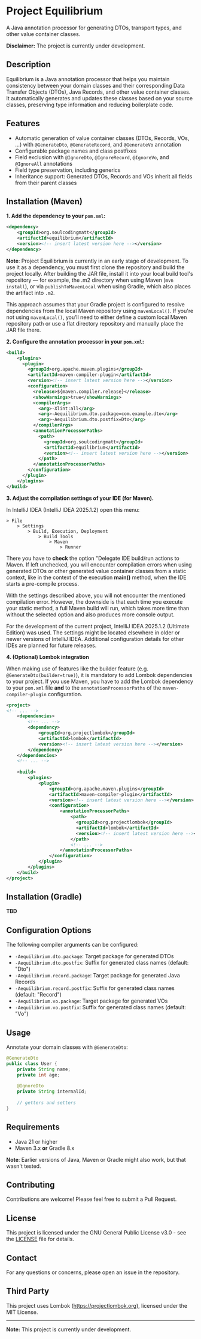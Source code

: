 # Project Equilibrium

A Java annotation processor for generating DTOs, transport types, and other value container classes.

**Disclaimer:** The project is currently under development.

## Description

Equilibrium is a Java annotation processor that helps you maintain consistency between your domain classes and their corresponding Data Transfer Objects (DTOs), Java Records, and other value container classes. It automatically generates and updates these classes based on your source classes, preserving type information and reducing boilerplate code.

## Features

- Automatic generation of value container classes (DTOs, Records, VOs, ...) with `@GenerateDto`, `@GenerateRecord`, and `@GenerateVo` annotation
- Configurable package names and class postfixes
- Field exclusion with `@IgnoreDto`, `@IgnoreRecord`, `@IgnoreVo`, and `@IgnoreAll` annotations
- Field type preservation, including generics
- Inheritance support: Generated DTOs, Records and VOs inherit all fields from their parent classes

## Installation (Maven)

**1. Add the dependency to your `pom.xml`:**

```xml
<dependency>
    <groupId>org.soulcodingmatt</groupId>
    <artifactId>equilibrium</artifactId>
    <version><!-- insert latest version here --></version>
</dependency>
```
**Note**: Project Equilibrium is currently in an early stage of development. To use it as a dependency, 
you must first clone the repository and build the project locally. After building the JAR file, install 
it into your local build tool's repository — for example, the .m2 directory when using Maven (`mvn install`), 
or via `publishToMavenLocal` when using Gradle, which also places the artifact into `.m2`.

This approach assumes that your Gradle project is configured to resolve dependencies from the local Maven 
repository using `mavenLocal()`. If you're not using `mavenLocal()`, you’ll need to either define a custom local 
Maven repository path or use a flat directory repository and manually place the JAR file there.

**2. Configure the annotation processor in your `pom.xml`:**

```xml
<build>
    <plugins>
      <plugin>
        <groupId>org.apache.maven.plugins</groupId>
        <artifactId>maven-compiler-plugin</artifactId>
        <version><!-- insert latest version here --></version>
        <configuration>
          <release>${maven.compiler.release}</release>
          <showWarnings>true</showWarnings>
          <compilerArgs>
            <arg>-Xlint:all</arg>
            <arg>-Aequilibrium.dto.package=com.example.dto</arg>
            <arg>-Aequilibrium.dto.postfix=Dto</arg>
          </compilerArgs>
          <annotationProcessorPaths>
            <path>
              <groupId>org.soulcodingmatt</groupId>
              <artifactId>equilibrium</artifactId>
              <version><!-- insert latest version here --></version>
            </path>
          </annotationProcessorPaths>
        </configuration>
      </plugin>
    </plugins>
</build>
```

**3. Adjust the compilation settings of your IDE (for Maven).**

In IntelliJ IDEA (IntelliJ IDEA 2025.1.2) open this menu:
```
> File 
    > Settings 
        > Build, Execution, Deployment 
            > Build Tools 
                > Maven 
                    > Runner
```
There you have to **check** the option "Delegate IDE build/run actions to Maven.
If left unchecked, you will encounter compilation errors when using generated DTOs or other generated
value container classes from a static context, like in the context of the execution **main()** method, when
the IDE starts a pre-compile process.

With the settings described above, you will not encounter the mentioned compilation error. 
However, the downside is that each time you execute your static method, a full Maven build will 
run, which takes more time than without the selected option and also produces more console output.

For the development of the current project, IntelliJ IDEA 2025.1.2 (Ultimate Edition) was used. The settings
might be located elsewhere in older or newer versions of IntelliJ IDEA. Additional configuration details for other IDEs are planned for future releases.

**4. (Optional) Lombok integration**

When making use of features like the builder feature (e.g. `@GenerateDto(builder=true)`), it is mandatory
to add Lombok dependencies to your project. If you use Maven, you have to add the Lombok dependency to
your `pom.xml` file **and** to the `annotationProcessorPaths` of the `maven-compiler-plugin` configuration.

```xml
<project>
<!-- ... --> 
    <dependencies>
        <!-- ... -->
        <dependency>
            <groupId>org.projectlombok</groupId>
            <artifactId>lombok</artifactId>
            <version><!-- insert latest version here --></version>
        </dependency>
    </dependencies>
    <!-- ... -->
    
    <build>
        <plugins>    
            <plugin>
                <groupId>org.apache.maven.plugins</groupId>
                <artifactId>maven-compiler-plugin</artifactId>
                <version><!-- insert latest version here --></version>
                <configuration>
                    <annotationProcessorPaths>
                        <path>
                          <groupId>org.projectlombok</groupId>
                          <artifactId>lombok</artifactId>
                          <version><!-- insert latest version here --></version>
                        </path>
                        <!-- ... -->
                    </annotationProcessorPaths>
                </configuration>
            </plugin>
        </plugins>
    </build>
</project>
```

## Installation (Gradle)
**TBD**

## Configuration Options

The following compiler arguments can be configured:

- `-Aequilibrium.dto.package`: Target package for generated DTOs
- `-Aequilibrium.dto.postfix`: Suffix for generated class names (default: "Dto")
- `-Aequilibrium.record.package`: Target package for generated Java Records
- `-Aequilibrium.record.postfix`: Suffix for generated class names (default: "Record")
- `-Aequilibrium.vo.package`: Target package for generated VOs
- `-Aequilibrium.vo.postfix`: Suffix for generated class names (default: "Vo")


## Usage

Annotate your domain classes with `@GenerateDto`:

```java
@GenerateDto
public class User {
    private String name;
    private int age;
    
    @IgnoreDto
    private String internalId;
    
    // getters and setters
}
```

## Requirements

- Java 21 or higher
- Maven 3.x **or** Gradle 8.x

**Note**: Earlier versions of Java, Maven or Gradle might also work, but that wasn't tested.

## Contributing

Contributions are welcome! Please feel free to submit a Pull Request.

## License

This project is licensed under the GNU General Public License v3.0 - see the [LICENSE](LICENSE) file for details.

## Contact

For any questions or concerns, please open an issue in the repository.

## Third Party

This project uses Lombok (https://projectlombok.org), licensed under the MIT License.

---
**Note:** This project is currently under development.

